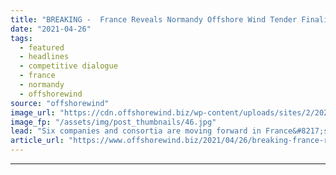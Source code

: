 ```yaml
---
title: "BREAKING -  France Reveals Normandy Offshore Wind Tender Finalists"
date: "2021-04-26"
tags: 
  - featured
  - headlines
  - competitive dialogue
  - france
  - normandy
  - offshorewind
source: "offshorewind"
image_url: "https://cdn.offshorewind.biz/wp-content/uploads/sites/2/2021/04/26163503/France-Reveals-Normandy-Offshore-Wind-Tender-Finalists.jpg"
image_fp: "/assets/img/post_thumbnails/46.jpg"
lead: "Six companies and consortia are moving forward in France&#8217;s competitive tender to build a"
article_url: "https://www.offshorewind.biz/2021/04/26/breaking-france-reveals-normandy-offshore-wind-tender-finalists/"
---
```


---
